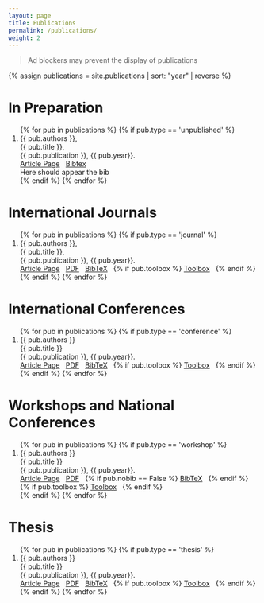 ```yaml
---
layout: page
title: Publications
permalink: /publications/
weight: 2
---
```


> Ad blockers may prevent the display of publications

{% assign publications = site.publications | sort: "year" | reverse %}

# **In Preparation**
<ol>
{% for pub in publications %}
 {% if pub.type == 'unpublished' %}
 <li>
 <div class="pubitem">
   <div class="pubauthors">
     {{ pub.authors }},
   </div>
   <div class="pubtitle">
     {{ pub.title }},
   </div>
   <div class="pubinfo">
     {{ pub.publication }}, {{ pub.year}}.
   </div>
 </div>
 <div class="publinks">
   <a href="{{pub.url}}"><i class="fas fa-link"></i> Article Page</a>
&nbsp;&nbsp;<a href="#" onClick="document.getElementById('{{ pub.idbib }}').style.display='block'">Bibtex</a>
 </div>
 <div class="answer" id="{{ pub.idbib }}">
        Here should appear the bib
 </div>
 </li>
 {% endif %}
{% endfor %}
</ol>

# **International Journals**
<ol>
{% for pub in publications %}
 {% if pub.type == 'journal' %}
 <li>
 <div class="pubitem">
   <div class="pubauthors">
     {{ pub.authors }},
   </div>
   <div class="pubtitle">
     {{ pub.title }},
   </div>
   <div class="pubinfo">
     {{ pub.publication }}, {{ pub.year}}.
   </div>
 </div>
 <div class="publinks">
   <a href="{{pub.url}}"><i class="fas fa-link"></i> Article Page</a>&nbsp;&nbsp;
   <a href="/download/{{ pub.slug}}.pdf"><i class="far fa-file-pdf"></i> PDF</a>&nbsp;&nbsp;
   <a href="/download/{{ pub.slug}}.bib"><i class="fas fa-quote-left"></i> BibTeX</a>&nbsp;&nbsp;
   {% if pub.toolbox %}
   <a href="{{ pub.toolbox }}"><i class="fab fa-github"></i> Toolbox</a>&nbsp;&nbsp;
   {% endif %}
 </div>
 </li>
 {% endif %}
{% endfor %}
</ol>

# **International Conferences**
<ol>
{% for pub in publications %}
 {% if pub.type == 'conference' %}
 <li>
 <div class="pubitem">
   <div class="pubauthors">
     {{ pub.authors }}
   </div>
   <div class="pubtitle">
     {{ pub.title }}
   </div>
   <div class="pubinfo">
     {{ pub.publication }}, {{ pub.year}}.
   </div>
 </div>
 <div class="publinks">
   <a href="{{pub.url}}"><i class="fas fa-link"></i> Article Page</a>&nbsp;&nbsp;
   <a href="/download/{{ pub.slug}}.pdf"><i class="far fa-file-pdf"></i> PDF</a>&nbsp;&nbsp;
   <a href="/download/{{ pub.slug}}.bib"><i class="fas fa-quote-left"></i> BibTeX</a>&nbsp;&nbsp;
   {% if pub.toolbox %}
   <a href="{{ pub.toolbox }}"><i class="fab fa-github"></i> Toolbox</a>&nbsp;&nbsp;
   {% endif %}
 </div>
 </li>
 {% endif %}
{% endfor %}
</ol>

# **Workshops and National Conferences**
<ol>
{% for pub in publications %}
 {% if pub.type == 'workshop' %}
 <li>
 <div class="pubitem">
   <div class="pubauthors">
     {{ pub.authors }}
   </div>
   <div class="pubtitle">
     {{ pub.title }}
   </div>
   <div class="pubinfo">
     {{ pub.publication }}, {{ pub.year}}.
   </div>
 </div>
 <div class="publinks">
   <a href="{{pub.url}}"><i class="fas fa-link"></i> Article Page</a>&nbsp;&nbsp;
   <a href="/download/{{ pub.slug}}.pdf"><i class="far fa-file-pdf"></i> PDF</a>&nbsp;&nbsp;
   {% if pub.nobib == False %}
   <a href="/download/{{ pub.slug}}.bib"><i class="fas fa-quote-left"></i> BibTeX</a>&nbsp;&nbsp;
   {% endif %}
   {% if pub.toolbox %}
   <a href="{{ pub.toolbox }}"><i class="fab fa-github"></i> Toolbox</a>&nbsp;&nbsp;
   {% endif %}
 </div>
 </li>
 {% endif %}
{% endfor %}
</ol>


# **Thesis**
<ol>
{% for pub in publications %}
 {% if pub.type == 'thesis' %}
 <li>
 <div class="pubitem">
   <div class="pubauthors">
     {{ pub.authors }}
   </div>
   <div class="pubtitle">
     {{ pub.title }}
   </div>
   <div class="pubinfo">
     {{ pub.publication }}, {{ pub.year}}.
   </div>
 </div>
 <div class="publinks">
   <a href="{{pub.url}}"><i class="fas fa-link"></i> Article Page</a>&nbsp;&nbsp;
   <a href="/download/{{ pub.slug}}.pdf"><i class="far fa-file-pdf"></i> PDF</a>&nbsp;&nbsp;
   <a href="/download/{{ pub.slug}}.bib"><i class="fas fa-quote-left"></i> BibTeX</a>&nbsp;&nbsp;
   {% if pub.toolbox %}
   <a href="{{ pub.toolbox }}"><i class="fab fa-github"></i> Toolbox</a>&nbsp;&nbsp;
   {% endif %}
 </div>
 </li>
 {% endif %}
{% endfor %}
</ol>
